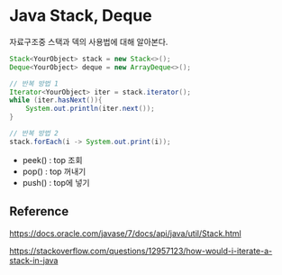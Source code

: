 # Java Stack, Deque

자료구조중 스택과 덱의 사용법에 대해 알아본다.

````java
Stack<YourObject> stack = new Stack<>();
Deque<YourObject> deque = new ArrayDeque<>();

// 반복 방법 1
Iterator<YourObject> iter = stack.iterator();
while (iter.hasNext()){
    System.out.println(iter.next());
}

// 반복 방법 2
stack.forEach(i -> System.out.print(i));
````

- peek() : top 조회
- pop() : top 꺼내기
- push() : top에 넣기



## Reference

https://docs.oracle.com/javase/7/docs/api/java/util/Stack.html

https://stackoverflow.com/questions/12957123/how-would-i-iterate-a-stack-in-java